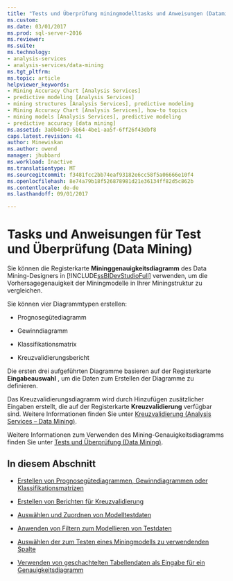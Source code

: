 ```yaml
---
title: "Tests und Überprüfung miningmodelltasks und Anweisungen (Datamining) | Microsoft Docs"
ms.custom: 
ms.date: 03/01/2017
ms.prod: sql-server-2016
ms.reviewer: 
ms.suite: 
ms.technology:
- analysis-services
- analysis-services/data-mining
ms.tgt_pltfrm: 
ms.topic: article
helpviewer_keywords:
- Mining Accuracy Chart [Analysis Services]
- predictive modeling [Analysis Services]
- mining structures [Analysis Services], predictive modeling
- Mining Accuracy Chart [Analysis Services], how-to topics
- mining models [Analysis Services], predictive modeling
- predictive accuracy [data mining]
ms.assetid: 3a0b4dc9-5b64-4be1-aa5f-6ff26f43dbf8
caps.latest.revision: 41
author: Minewiskan
ms.author: owend
manager: jhubbard
ms.workload: Inactive
ms.translationtype: MT
ms.sourcegitcommit: f3481fcc2bb74eaf93182e6cc58f5a06666e10f4
ms.openlocfilehash: 8e74a79b18f526878981d21e36134ff82d5c862b
ms.contentlocale: de-de
ms.lasthandoff: 09/01/2017

---
```

# <a name="testing-and-validation-tasks-and-how-tos-data-mining"></a>Tasks und Anweisungen für Test und Überprüfung (Data Mining)
  Sie können die Registerkarte **Mininggenauigkeitsdiagramm** des Data Mining-Designers in [!INCLUDE[ssBIDevStudioFull](../../includes/ssbidevstudiofull-md.md)] verwenden, um die Vorhersagegenauigkeit der Miningmodelle in Ihrer Miningstruktur zu vergleichen.  
  
 Sie können vier Diagrammtypen erstellen:  
  
-   Prognosegütediagramm  
  
-   Gewinndiagramm  
  
-   Klassifikationsmatrix  
  
-   Kreuzvalidierungsbericht  
  
 Die ersten drei aufgeführten Diagramme basieren auf der Registerkarte **Eingabeauswahl** , um die Daten zum Erstellen der Diagramme zu definieren.  
  
 Das Kreuzvalidierungsdiagramm wird durch Hinzufügen zusätzlicher Eingaben erstellt, die auf der Registerkarte **Kreuzvalidierung** verfügbar sind. Weitere Informationen finden Sie unter [Kreuzvalidierung &#40;Analysis Services – Data Mining&#41;](../../analysis-services/data-mining/cross-validation-analysis-services-data-mining.md).  
  
 Weitere Informationen zum Verwenden des Mining-Genauigkeitsdiagramms finden Sie unter [Tests und Überprüfung &#40;Data Mining&#41;](../../analysis-services/data-mining/testing-and-validation-data-mining.md).  
  
## <a name="in-this-section"></a>In diesem Abschnitt  
  
-   [Erstellen von Prognosegütediagrammen, Gewinndiagrammen oder Klassifikationsmatrizen](../../analysis-services/data-mining/create-a-lift-chart-profit-chart-or-classification-matrix.md)  
  
-   [Erstellen von Berichten für Kreuzvalidierung](../../analysis-services/data-mining/create-a-cross-validation-report.md)  
  
-   [Auswählen und Zuordnen von Modelltestdaten](../../analysis-services/data-mining/choose-and-map-model-testing-data.md)  
  
-   [Anwenden von Filtern zum Modellieren von Testdaten](../../analysis-services/data-mining/apply-filters-to-model-testing-data.md)  
  
-   [Auswählen der zum Testen eines Miningmodells zu verwendenden Spalte](../../analysis-services/data-mining/choose-the-column-to-use-for-testing-a-mining-model.md)  
  
-   [Verwenden von geschachtelten Tabellendaten als Eingabe für ein Genauigkeitsdiagramm](../../analysis-services/data-mining/using-nested-table-data-as-an-input-for-an-accuracy-chart.md)  
  
  

